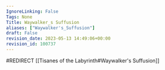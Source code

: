 ```yaml
---
IgnoreLinking: False
Tags: None
Title: Waywalker_s Suffusion
aliases: ["Waywalker's_Suffusion"]
draft: False
revision_date: 2023-05-13 14:49:06+00:00
revision_id: 100737
---
```


#REDIRECT [[Tisanes of the Labyrinth#Waywalker's Suffusion]]
